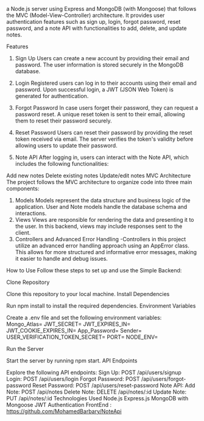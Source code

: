 a Node.js server using Express and MongoDB (with Mongoose) that follows the MVC (Model-View-Controller) architecture. It provides user authentication features such as sign up, login, forgot password, reset password, and a note API with functionalities to add, delete, and update notes.

Features
1. Sign Up
Users can create a new account by providing their email and password. The user information is stored securely in the MongoDB database.

2. Login
Registered users can log in to their accounts using their email and password. Upon successful login, a JWT (JSON Web Token) is generated for authentication.

3. Forgot Password
In case users forget their password, they can request a password reset. A unique reset token is sent to their email, allowing them to reset their password securely.

4. Reset Password
Users can reset their password by providing the reset token received via email. The server verifies the token's validity before allowing users to update their password.

5. Note API
After logging in, users can interact with the Note API, which includes the following functionalities:

Add new notes
Delete existing notes
Update/edit notes
MVC Architecture
The project follows the MVC architecture to organize code into three main components:

1. Models
Models represent the data structure and business logic of the application.
User and Note models handle the database schema and interactions.
2. Views
Views are responsible for rendering the data and presenting it to the user. In this backend, views may include responses sent to the client.
3. Controllers and Advanced Error Handling
-Controllers in this project utilize an advanced error handling approach using an AppError class. This allows for more structured and informative error messages, making it easier to handle and debug issues.

How to Use
Follow these steps to set up and use the Simple Backend:

Clone Repository

Clone this repository to your local machine.
Install Dependencies

Run npm install to install the required dependencies.
Environment Variables

Create a .env file and set the following environment variables:
Mongo_Atlas=
JWT_SECRET=
JWT_EXPIRES_IN=
JWT_COOKIE_EXPIRES_IN=
App_Password=
Sender=
USER_VERIFICATION_TOKEN_SECRET=
PORT=
NODE_ENV=

Run the Server

Start the server by running npm start.
API Endpoints

Explore the following API endpoints:
Sign Up: POST /api/users/signup
Login: POST /api/users/login
Forgot Password: POST /api/users/forgot-password
Reset Password: POST /api/users/reset-password
Note API:
Add Note: POST /api/notes
Delete Note: DELETE /api/notes/:id
Update Note: PUT /api/notes/:id
Technologies Used
Node.js
Express.js
MongoDB with Mongoose
JWT Authentication
FrontEnd : https://github.com/MohamedBarbary/NoteApi
